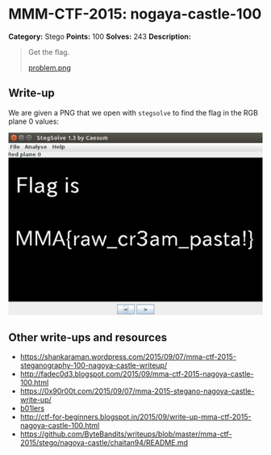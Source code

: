 # MMM-CTF-2015: nogaya-castle-100

**Category:** Stego
**Points:** 100
**Solves:** 243
**Description:**

> Get the flag.
>
> [problem.png](problem.png-dbaddea0492910076ff7c1b3140edfcaa3132784443bdc504d50e0559efa0463)


## Write-up

We are given a PNG that we open with `stegsolve` to find the flag in the RGB plane 0 values:

![](flag.png)

## Other write-ups and resources

* <https://shankaraman.wordpress.com/2015/09/07/mma-ctf-2015-steganography-100-nagoya-castle-writeup/>
* <http://fadec0d3.blogspot.com/2015/09/mma-ctf-2015-nagoya-castle-100.html>
* <https://0x90r00t.com/2015/09/07/mma-2015-stegano-nagoya-castle-write-up/>
* [b01lers](https://b01lers.net/challenges/MMA%20CTF%202015/Nagoya%20Castle/55/)
* <http://ctf-for-beginners.blogspot.in/2015/09/write-up-mma-ctf-2015-nagoya-castle-100.html>
* <https://github.com/ByteBandits/writeups/blob/master/mma-ctf-2015/stego/nagoya-castle/chaitan94/README.md>
